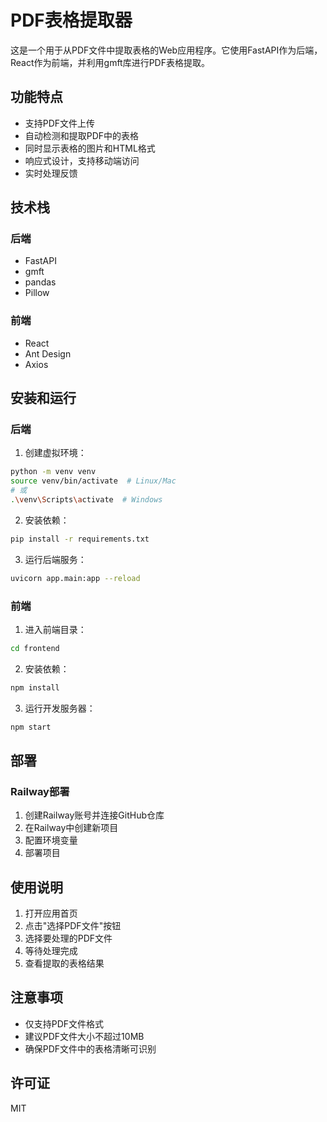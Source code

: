 # PDF表格提取器

这是一个用于从PDF文件中提取表格的Web应用程序。它使用FastAPI作为后端，React作为前端，并利用gmft库进行PDF表格提取。

## 功能特点

- 支持PDF文件上传
- 自动检测和提取PDF中的表格
- 同时显示表格的图片和HTML格式
- 响应式设计，支持移动端访问
- 实时处理反馈

## 技术栈

### 后端
- FastAPI
- gmft
- pandas
- Pillow

### 前端
- React
- Ant Design
- Axios

## 安装和运行

### 后端

1. 创建虚拟环境：
```bash
python -m venv venv
source venv/bin/activate  # Linux/Mac
# 或
.\venv\Scripts\activate  # Windows
```

2. 安装依赖：
```bash
pip install -r requirements.txt
```

3. 运行后端服务：
```bash
uvicorn app.main:app --reload
```

### 前端

1. 进入前端目录：
```bash
cd frontend
```

2. 安装依赖：
```bash
npm install
```

3. 运行开发服务器：
```bash
npm start
```

## 部署

### Railway部署

1. 创建Railway账号并连接GitHub仓库
2. 在Railway中创建新项目
3. 配置环境变量
4. 部署项目

## 使用说明

1. 打开应用首页
2. 点击"选择PDF文件"按钮
3. 选择要处理的PDF文件
4. 等待处理完成
5. 查看提取的表格结果

## 注意事项

- 仅支持PDF文件格式
- 建议PDF文件大小不超过10MB
- 确保PDF文件中的表格清晰可识别

## 许可证

MIT 